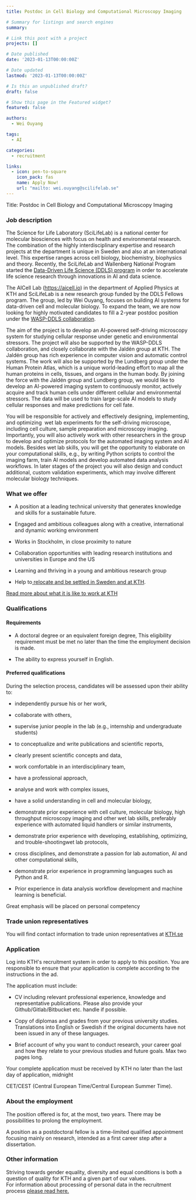 ```yaml
---
title: Postdoc in Cell Biology and Computational Microscopy Imaging

# Summary for listings and search engines
summary: 

# Link this post with a project
projects: []

# Date published
date: '2023-01-13T00:00:00Z'

# Date updated
lastmod: '2023-01-13T00:00:00Z'

# Is this an unpublished draft?
draft: false

# Show this page in the Featured widget?
featured: false

authors:
  - Wei Ouyang

tags:
  - AI

categories:
  - recruitment

links:
  - icon: pen-to-square
    icon_pack: fas
    name: Apply Now!
    url: "mailto: wei.ouyang@scilifelab.se"
---
```

Title:  Postdoc in Cell Biology and Computational Microscopy Imaging

### Job description

The Science for Life Laboratory (SciLifeLab) is a national center for molecular biosciences with focus on health and environmental research. The combination of the highly interdisciplinary expertise and research projects at the department is unique in Sweden and also at an international level. This expertise ranges across cell biology, biochemistry, biophysics and theory. Recently, the SciLifeLab and Wallenberg National Program started the [Data-Driven Life Science (DDLS) program](https://www.scilifelab.se/data-driven/) in order to accelerate life science research through innovations in AI and data science.

The AICell Lab (<https://aicell.io>) in the department of Applied Physics at KTH and SciLifeLab is a new research group funded by the DDLS Fellows program. The group, led by Wei Ouyang, focuses on building AI systems for data-driven cell and molecular biology. To expand the team, we are now looking for highly motivated candidates to fill a 2-year postdoc position under the [WASP-DDLS collaboration](https://www.scilifelab.se/data-driven/wasp-collaboration/).

The aim of the project is to develop an AI-powered self-driving microscopy system for studying cellular response under genetic and environmental stressors. The project will also be supported by the WASP-DDLS collaboration, and closely collaborate with the Jaldén group at KTH. The Jaldén group has rich experience in computer vision and automatic control systems. The work will also be supported by the Lundberg group under the Human Protein Atlas, which is a unique world-leading effort to map all the human proteins in cells, tissues, and organs in the human body. By joining the force with the Jaldén group and Lundberg group, we would like to develop an AI-powered imaging system to continuously monitor, actively acquire and track human cells under different cellular and environmental stressors. The data will be used to train large-scale AI models to study cellular responses and make predictions for cell fate.

You will be responsible for actively and effectively designing, implementing, and optimizing  wet lab experiments for the self-driving microscope, including cell culture, sample preparation and microscopy imaging. Importantly, you will also actively work with other researchers in the group to develop and optimize protocols for the automated imaging system and AI models. Besides wet lab skills, you will get the opportunity to elaborate on your computational skills, e.g., by writing Python scripts to control the imaging farm, train AI models and develop automated data analysis workflows. In later stages of the project you will also design and conduct additional, custom validation experiments, which may involve different molecular biology techniques.

### What we offer 

-   A position at a leading technical university that generates knowledge and skills for a sustainable future.

-   Engaged and ambitious colleagues along with a creative, international and dynamic working environment

-   Works in Stockholm, in close proximity to nature

-   Collaboration opportunities with leading research institutions and universities in Europe and the US

-   Learning and thriving in a young and ambitious research group

-   Help to[ relocate and be settled in Sweden and at KTH](https://www.kth.se/en/om/work-at-kth/relocation).

[Read more about what it is like to work at KTH](https://www.kth.se/en/om/work-at-kth/kth-your-future-workplace-1.49050)

### Qualifications

#### Requirements

-   A doctoral degree or an equivalent foreign degree, This eligibility requirement must be met no later than the time the employment decision is made.

-   The ability to express yourself in English.

#### Preferred qualifications

During the selection process, candidates will be assessed upon their ability to: 

-   independently pursue his or her work,

-   collaborate with others,

-   supervise junior people in the lab (e.g., internship and undergraduate students)

-   to conceptualize and write publications and scientific reports,

-   clearly present scientific concepts and data,

-   work comfortable in an interdisciplinary team,

-   have a professional approach,

-   analyse and work with complex issues,

-   have a solid understanding in cell and molecular biology,

-   demonstrate prior experience with cell culture, molecular biology, high throughput microscopy imaging and other wet lab skills, preferably experience with automated liquid handlers or similar instruments,

-   demonstrate prior experience with developing, establishing, optimizing, and trouble-shootingwet lab protocols,

-   cross disciplines, and demonstrate a passion for lab automation, AI and other computational skills,

-   demonstrate prior experience in programming languages such as Python and R.

-   Prior experience in data analysis workflow development and machine learning is beneficial.

Great emphasis will be placed on personal competency

### Trade union representatives

You will find contact information to trade union representatives at [KTH.se](https://intra.kth.se/en/administration/rekrytering/annonsering/fackrepresentanter-1.500898)

### Application

Log into KTH's recruitment system in order to apply to this position. You are responsible to ensure that your application is complete according to the instructions in the ad.

The application must include:

-   CV including relevant professional experience, knowledge and representative publications. Please also provide your Github/Gitlab/Bitbucket etc. handle if possible.

-   Copy of diplomas and grades from your previous university studies. Translations into English or Swedish if the original documents have not been issued in any of these languages.

-   Brief account of why you want to conduct research, your career goal and how they relate to your previous studies and future goals. Max two pages long.

Your complete application must be received by KTH no later than the last day of application, midnight

CET/CEST (Central European Time/Central European Summer Time).

### About the employment

The position offered is for, at the most, two years. There may be possibilities to prolong the employment.

A position as a postdoctoral fellow is a time-limited qualified appointment focusing mainly on research, intended as a first career step after a dissertation.

### Other information

Striving towards gender equality, diversity and equal conditions is both a question of quality for KTH and a given part of our values.\
For information about processing of personal data in the recruitment process [please read here.](https://www.kth.se/en/om/work-at-kth/processing-of-personal-data-in-the-recruitment-process-1.823440)